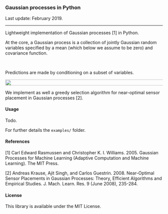 ### Gaussian processes in Python

Last update: February 2019.

---

Lightweight implementation of Gaussian processes [1] in Python.

At the core, a Gaussian process is a collection of jointly Gaussian random variables specified by a mean (which below we assume to be zero) and covariance function.

<p align="center"><img src="svgs/50927beb4a6dc77c7356429e8b72204e.svg?invert_in_darkmode" align=middle width=294.63350235pt height=17.031940199999998pt/></p>

Predictions are made by conditioning on a subset of variables.

<p align="center"><img src="svgs/4b5b660767d05920b7df1d15686f169e.svg?invert_in_darkmode" align=middle width=802.3917957pt height=18.312383099999998pt/></p>

We implement as well a greedy selection algorithm for near-optimal sensor placement in Gaussian processes [2]. 

#### Usage

Todo.

For further details the `examples/` folder.

#### References

[1] Carl Edward Rasmussen and Christopher K. I. Williams. 2005. Gaussian Processes for Machine Learning (Adaptive Computation and Machine Learning). The MIT Press.

[2] Andreas Krause, Ajit Singh, and Carlos Guestrin. 2008. Near-Optimal Sensor Placements in Gaussian Processes: Theory, Efficient Algorithms and Empirical Studies. J. Mach. Learn. Res. 9 (June 2008), 235-284.

#### License

This library is available under the MIT License.
